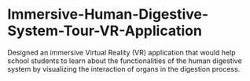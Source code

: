# Immersive-Human-Digestive-System-Tour-VR-Application
Designed an immersive Virtual Reality (VR) application that would help school students to learn about the functionalities of the human digestive system by visualizing the interaction of organs in the digestion process.
